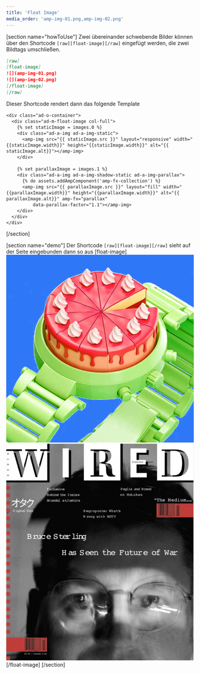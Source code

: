 ```yaml
---
title: 'Float Image'
media_order: 'amp-img-01.png,amp-img-02.png'
---
```

[section name="howToUse"]
Zwei übereinander schwebende Bilder können über den Shortcode `[raw][float-image][/raw]` eingefügt werden, die zwei Bildtags umschließen.
```markdown
[raw]
[float-image]
![](amp-img-01.png)
![](amp-img-02.png)
[/float-image]
[/raw]
```

Dieser Shortcode rendert dann das folgende Template
```twig
<div class="ad-o-container">
  <div class="ad-m-float-image col-full">
    {% set staticImage = images.0 %}
    <div class="ad-a-img ad-a-img-static">
      <amp-img src="{{ staticImage.src }}" layout="responsive" width="{{staticImage.width}}" height="{{staticImage.width}}" alt="{{ staticImage.alt}}"></amp-img>
    </div>

    {% set parallaxImage = images.1 %}
    <div class="ad-a-img ad-a-img-shadow-static ad-a-img-parallax">
      {% do assets.addAmpComponent('amp-fx-collection') %}
      <amp-img src="{{ parallaxImage.src }}" layout="fill" width="{{parallaxImage.width}}" height="{{parallaxImage.width}}" alt="{{ parallaxImage.alt}}" amp-fx="parallax"
		  data-parallax-factor="1.1"></amp-img>
    </div>
  </div>
</div>
```
[/section]

[section name="demo"]
Der Shortcode `[raw][float-image][/raw]` sieht auf der Seite eingebunden dann so aus
[float-image]
![](amp-img-01.png)
![](amp-img-02.png)
[/float-image]
[/section]

